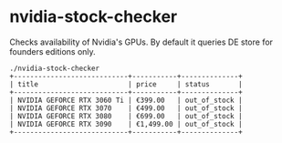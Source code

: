 # nvidia-stock-checker

Checks availability of Nvidia's GPUs. By default it queries DE store for founders editions only. 

```
./nvidia-stock-checker
+----------------------------+-----------+--------------+
| title                      | price     | status       |
+----------------------------+-----------+--------------+
| NVIDIA GEFORCE RTX 3060 Ti | €399.00   | out_of_stock |
| NVIDIA GEFORCE RTX 3070    | €499.00   | out_of_stock |
| NVIDIA GEFORCE RTX 3080    | €699.00   | out_of_stock |
| NVIDIA GEFORCE RTX 3090    | €1,499.00 | out_of_stock |
+----------------------------+-----------+--------------+
```